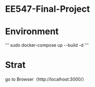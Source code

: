 # EE547-Final-Project

# Environment
'''
sudo docker-compose up --build -d
'''

# Strat
go to Browser（http://localhost:3000/）

